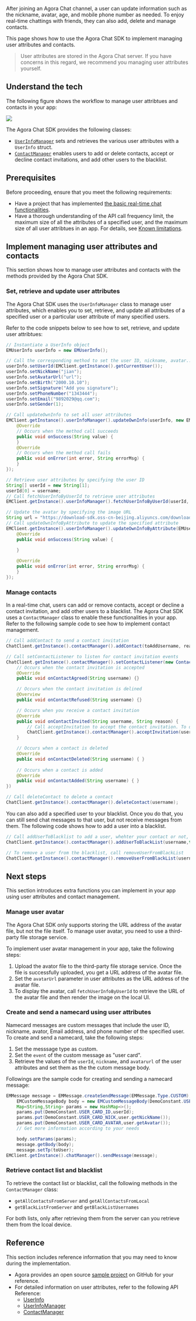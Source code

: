 After joining an Agora Chat channel, a user can update information such as the nickname, avatar, age, and mobile phone number as needed. To enjoy real-time chattings with friends, they can also add, delete and manage contacts.

This page shows how to use the Agora Chat SDK to implement managing user attributes and contacts.

> User attributes are stored in the Agora Chat server. If you have concerns in this regard, we recommend you managing user attributes yourself.


## Understand the tech

The following figure shows the workflow to manage user attribtues and contacts in your app:

![](images/attributes_contact.png)

The Agora Chat SDK provides the following classes:
- [`UserInfoManager`]() sets and retrieves the various user attributes with a `UserInfo` struct.
- [`ContactManager`]() enables users to add or delete contacts, accept or decline contact invitations, and add other users to the blacklist.

## Prerequisites

Before proceeding, ensure that you meet the following requirements:

- Have a project that has implemented [the basic real-time chat functionalities]().
- Have a thorough understanding of the API call frequency limit, the maximum size of all the attributes of a specified user, and the maximum size of all user attribtues in an app. For details, see [Known limitations]().

## Implement managing user attributes and contacts

This section shows how to manage user attributes and contacts with the methods provided by the Agora Chat SDK.

### Set, retrieve and update user attributes

The Agora Chat SDK uses the `UserInfoManager` class to manage user attributes, which enables you to set, retrieve, and update all attributes of a specified user or a particular user attribute of many specified users.

Refer to the code snippets below to see how to set, retrieve, and update user attribtues:

```java
// Instantiate a UserInfo object
EMUserInfo userInfo = new EMUserInfo();

// Call the corresponding method to set the user ID, nickname, avatar...
userInfo.setUserId(EMClient.getInstance().getCurrentUser());
userInfo.setNickName("jian");
userInfo.setAvatarUrl("url");
userInfo.setBirth("2000.10.10");
userInfo.setSignature("Add you signature");
userInfo.setPhoneNumber("1343444");
userInfo.setEmail("9892029@qq.com");
userInfo.setGender(1);

// Call updateOwnInfo to set all user attributes
EMClient.getInstance().userInfoManager().updateOwnInfo(userInfo, new EMValueCallBack<String>() {
    @Override
    // Occurs when the method call succeeds
    public void onSuccess(String value) {     
    }
    @Override
    // Occurs when the method call fails
    public void onError(int error, String errorMsg) {
    }
});

// Retrieve user attributes by specifying the user ID
String[] userId = new String[1];
userId[0] = username;
// Call fetchUserInfoByUserId to retrieve user attributes
EMClient.getInstance().userInfoManager().fetchUserInfoByUserId(userId, new EMValueCallBack<Map<String, EMUserInfo>>() {}

// Update the avatar by specifying the image URL
String url = "https://download-sdk.oss-cn-beijing.aliyuncs.com/downloads/IMDemo/avatar/Image1.png";
// Call updateOwnInfoByAttribute to update the specified attribute
EMClient.getInstance().userInfoManager().updateOwnInfoByAttribute(EMUserInfoType.AVATAR_URL, url, new EMValueCallBack<String>() {
    @Override
    public void onSuccess(String value) {
                        
    }

    @Override
    public void onError(int error, String errorMsg) {    
    }
});
```

### Manage contacts

In a real-time chat, users can add or remove contacts, accept or decline a contact invitation, and add other users to a blacklist. The Agora Chat SDK uses a `ContactManager` class to enable these functionalities in your app. Refer to the following sample code to see how to implement contact management.

```java
// Call addContact to send a contact invitation
ChatClient.getInstance().contactManager().addContact(toAddUsername, reason);

// Call setContactListener to listen for contact invitation events
ChatClient.getInstance().contactManager().setContactListener(new ContactListener() {
    // Occurs when the contact invitation is accepted
    @Override
    public void onContactAgreed(String username) {}

    // Occurs when the contact invitation is delined
    @Overview
    public void onContactRefused(String username) {}

    // Occurs when you receive a contact invitation
    @Override
    public void onContactInvited(String username, String reason) {
        // Call acceptInvitation to accept the contact invitation. To decline the invitation, call declineInvitation
        ChatClient.getInstance().contactManager().acceptInvitation(username);
    }

    // Occurs when a contact is deleted
    @Override
    public void onContactDeleted(String username) { }
   
    // Occurs when a contact is added
    @Override
    public void onContactAdded(String username) { }
})

// Call deleteContact to delete a contact
ChatClient.getInstance().contactManager().deleteContact(username);
```

You can also add a specified user to your blacklist. Once you do that, you can still send chat messages to that user, but not receive messages from them. The following code shows how to add a user into a blacklist.

```java
// Call addUserToBlacklist to add a user, whehter your contact or not, to your blacklist
ChatClient.getInstance().contactManager().addUserToBlackList(username,true);

// To remove a user from the blacklist, call removeUserFromBlackList
ChatClient.getInstance().contactManager().removeUserFromBlackList(username);
```

## Next steps

This section introduces extra functions you can implement in your app using user attributes and contact management.

### Manage user avatar

The Agora Chat SDK only supports storing the URL address of the avatar file, but not the file itself. To manage user avatar, you need to use a third-party file storage service.

To implement user avatar management in your app, take the following steps:

1. Upload the avator file to the third-party file storage service. Once the file is successfully uploaded, you get a URL address of the avatar file.
2. Set the `avatarUrl` parameter in user attributes as the URL address of the avatar file.
3. To display the avatar, call `fetchUserInfoByUserId` to retrieve the URL of the avatar file and then render the image on the local UI.

### Create and send a namecard using user attributes

Namecard messages are custom messages that include the user ID, nickname, avator, Email address, and phone number of the specified user. To create and send a namecard, take the following steps:

1. Set the messsage type as custom.
2. Set the `event` of the custom message as "user card".
3. Retrieve the values of the `userId`, `nickname`, and `avatarurl` of the user attributes and set them as the the cutom message body.

Followings are the sample code for creating and sending a namecard message:

```java
EMMessage message = EMMessage.createSendMessage(EMMessage.Type.CUSTOM);
    EMCustomMessageBody body = new EMCustomMessageBody(DemoConstant.USER_CARD_EVENT);
    Map<String,String> params = new HashMap<>();
    params.put(DemoConstant.USER_CARD_ID,userId);
    params.put(DemoConstant.USER_CARD_NICK,user.getNickName());
    params.put(DemoConstant.USER_CARD_AVATAR,user.getAvatar());
    // Get more information according to your needs

    body.setParams(params);
    message.getBody(body);
    message.setTp(toUser);
EMClient.getInstance().chatManager().sendMessage(message);
```

### Retrieve contact list and blacklist

To retrieve the contact list or blacklist, call the following methods in the `ContactManager` class:
- `getAllContactsFromServer` and `getAllContactsFromLocal`
- `getBlackListFromServer` and `getBlackListUsernames` 

For both lists, only after retrieving them from the server can you retrieve them from the lcoal device.

## Reference

This section includes reference information that you may need to know during the implementation.

- Agora provides an open source [sample project]() on GitHub for your reference.
- For detailed information on user attributes, refer to the following API Reference:
  - [UserInfo]()
  - [UserInfoManager]()
  - [ContactManager]()